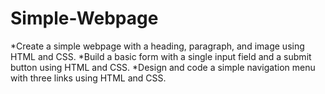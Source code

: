 # Simple-Webpage
*Create a simple webpage with a
heading, paragraph, and image using
HTML and CSS.
*Build a basic form with a single input
field and a submit button using HTML
and CSS.
*Design and code a simple navigation
menu with three links using HTML and
CSS.
